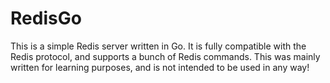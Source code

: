 # RedisGo

This is a simple Redis server written in Go. It is fully compatible with the Redis protocol, and supports a bunch of Redis commands.
This was mainly written for learning purposes, and is not intended to be used in any way!
